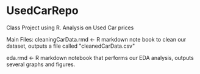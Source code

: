 # UsedCarRepo
Class Project using R. Analysis on Used Car prices

Main Files: 
cleaningCarData.rmd <- R markdown note book to clean our dataset, outputs a file called "cleanedCarData.csv"

eda.rmd <- R markdown notebook that performs our EDA analysis, outputs several graphs and figures. 
